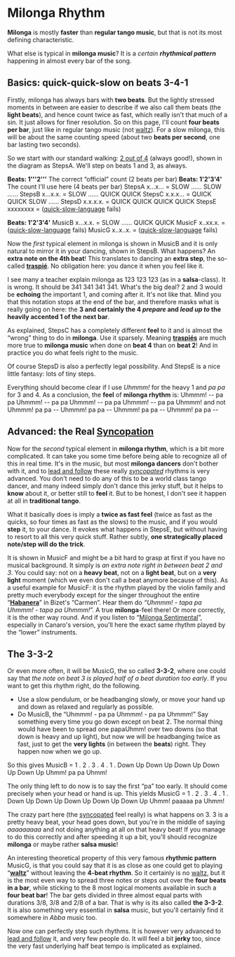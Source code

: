 # Milonga Rhythm

**Milonga** is mostly **faster** than **regular tango music**, but that is not its most defining characteristic.

What else is typical in **milonga music**? It is a _certain **rhythmical pattern**_ happening in almost every bar of the song.

## Basics: quick-quick-slow on beats 3-4-1

Firstly, milonga has always bars with **two beats**. But the lightly stressed moments in between are easier to describe if we also call them beats (the **light beats**), and hence count twice as fast, which really isn't that much of a sin. It just allows for finer resolution. So on this page, I'll count **four beats per bar**, just like in regular tango music (not [waltz](waltz-rhythm.html "Waltz Rhythm")). For a slow milonga, this will be about the same counting speed (about two **beats per second**, one bar lasting two seconds).

So we start with our standard walking: [2 out of 4](rhythm-basics.html) (always good!), shown in the diagram as StepsA. We'll step on beats 1 and 3, as always.

**Beats: 1'''2'''** The correct “official” count (2 beats per bar)
**Beats: 1'2'3'4'** The count I'll use here (4 beats per bar)
StepsA x...x... = SLOW ...... SLOW ......
StepsB x...x.x. = SLOW ...... QUICK QUICK
StepsC x.x.x... = QUICK QUICK SLOW ......
StepsD x.x.x.x. = QUICK QUICK QUICK QUICK
StepsE xxxxxxxx \= ([quick-slow-language](rhythm-language-quick-slow.html) fails)

**Beats: 1'2'3'4'**
MusicB x...x.x. = SLOW ...... QUICK QUICK
MusicF x..xx.x. \= ([quick-slow-language](rhythm-language-quick-slow.html) fails)
MusicG x..x..x. \= ([quick-slow-language](rhythm-language-quick-slow.html) fails)

Now the _first_ typical element in milonga is shown in MusicB and it is only natural to mirror it in your dancing, shown in StepsB. What happens? An **extra note on the 4th beat**! This translates to dancing an **extra step**, the so-called [**traspié**](traspie.html "The Traspié"). No obligation here: you dance it when you feel like it.

I see many a teacher explain milonga as 123 123 123 (as in a **salsa**\-class). It is wrong. It should be 341 341 341 341. What's the big deal? 2 and 3 would be **echoing** the important 1, and coming after it. It's not like that. Mind you that this notation stops at the end of the bar, and therefore masks what is really going on here: the **3 and certainly the 4 _prepare_ and _lead up to_ the heavily accented 1 of the next bar**.

As explained, StepsC has a completely different **feel** to it and is almost the “wrong” thing to do in **milonga**. Use it sparsely. Meaning [**traspiés**](traspie.html "The Traspié") are much more true to **milonga music** when done on **beat 4** than on **beat 2**! And in practice you do what feels right to the music.

Of course StepsD is also a perfectly legal possibility. And StepsE is a nice little fantasy: lots of tiny steps.

Everything should become clear if I use _Uhmmm!_ for the heavy 1 and _pa pa_ for 3 and 4. As a conclusion, the **feel** of **milonga rhythm** is:
Uhmmm! -- pa pa Uhmmm! -- pa pa Uhmmm! -- pa pa Uhmmm! -- pa pa Uhmmm!
and not
Uhmmm! pa pa -- Uhmmm! pa pa -- Uhmmm! pa pa -- Uhmmm! pa pa --

## Advanced: the Real [Syncopation](syncope.html)

Now for the _second_ typical element in **milonga rhythm**, which is a bit more complicated. It can take you some time before being able to recognize all of this in real time. It's in the music, but most **milonga dancers** don't bother with it, and to [lead and follow](../walking/leading-and-following.html) these really _[syncopated](syncope.html)_ rhythms is very advanced. You don't need to do any of this to be a world class tango dancer, and many indeed simply don't dance this jerky stuff, but it helps to **know** about it, or better still to **feel** it. But to be honest, I don't see it happen at all in **traditional tango**.

What it basically does is imply a **twice as fast feel** (twice as fast as the quicks, so four times as fast as the slows) to the music, and if you would **step** it, to your dance. It evokes what happens in StepsE, but without having to resort to all this very quick stuff. Rather subtly, **one strategically placed note/step will do the trick**.

It is shown in MusicF and might be a bit hard to grasp at first if you have no musical background. It simply is _an extra note right in between beat 2 and 3_. You could say: not on a **heavy beat**, not on a **light beat**, but on a **very light** moment (which we even don't call a beat anymore because of this). As a useful example for MusicF: it is the rhythm played by the violin family and pretty much everybody except for the singer throughout the entire “**[Habanera](http://www.youtube.com/watch?v=axvhEUyVfX0 "Video of Performance of “Habanera” in Bizet's “Carmen”")**” in Bizet's “Carmen”. Hear them do _“Uhmmm! - tapa pa Uhmmm! - tapa pa Uhmmm!_”. A true **milonga**\-feel there! Or more correctly, it is the other way round. And if you listen to “[Milonga Sentimental](http://www.youtube.com/watch?v=0KhBuOwJPcU "Video of Dance on Canaro's version of “Milonga Sentimental”")”, especially in Canaro's version, you'll here the exact same rhythm played by the “lower” instruments.

## The 3-3-2

Or even more often, it will be MusicG, the so called **3-3-2**, where one could say that _the note on beat 3 is played half of a beat duration too early_. If you want to get this rhythm right, do the following.

-   Use a slow pendulum, or be headbanging slowly, or move your hand up and down as relaxed and regularly as possible.
-   Do MusicB, the “Uhmmm! - pa pa Uhmmm! - pa pa Uhmmm!” Say something every time you go down except on beat 2. The normal thing would have been to spread one papaUhmm! over two downs (so that down is heavy and up light), but now we will be headbanging twice as fast, just to get the **very lights** (in between the **beats**) right. They happen now when we go up.

So this gives
MusicB =
1 . 2 . 3 . 4 . 1 .
Down Up Down Up Down Up Down Up Down Up
Uhmm! pa pa Uhmm!

The only thing left to do now is to say the first “pa” too early. It should come precisely when your head or hand is up.
This yields
MusicG =
1 . 2 . 3 . 4 . 1 .
Down Up Down Up Down Up Down Up Down Up
Uhmm! paaaaa pa Uhmm!

The crazy part here (the [syncopated](syncope.html) feel really) is what happens on 3. 3 is a pretty heavy beat, your head goes down, but you're in the middle of saying _aaaaaaaaa_ and not doing anything at all on that heavy beat!
If you manage to do this correctly and after speeding it up a bit, you'll should recognize **milonga** or maybe rather **salsa music**!

An interesting theoretical property of this very famous **rhythmic pattern** MusicG, is that you could say that it is as close as one could get to playing “**[waltz](waltz-rhythm.html)**” without leaving the **4-beat rhythm**. So it certainly is no [waltz](waltz-rhythm.html), but it is the most even way to spread three notes or steps out over the **four beats in a bar**, while sticking to the 8 most logical moments available in such a **four beat bar**! The bar gets divided in three almost equal parts with durations 3/8, 3/8 and 2/8 of a bar. That is why is its also called **the 3-3-2**. It is also something very essential in **salsa** music, but you'll certainly find it somewhere in _Abba_ music too.

Now one can perfectly step such rhythms. It is however very advanced to [lead and follow](../walking/leading-and-following.html) it, and very few people do. It will feel a bit **jerky** too, since the very fast underlying half beat tempo is implicated as explained.

